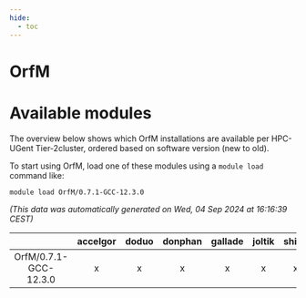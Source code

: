 ```yaml
---
hide:
  - toc
---
```


OrfM
====

# Available modules


The overview below shows which OrfM installations are available per HPC-UGent Tier-2cluster, ordered based on software version (new to old).

To start using OrfM, load one of these modules using a `module load` command like:

```shell
module load OrfM/0.7.1-GCC-12.3.0
```

*(This data was automatically generated on Wed, 04 Sep 2024 at 16:16:39 CEST)*  

| |accelgor|doduo|donphan|gallade|joltik|shinx|skitty|
| :---: | :---: | :---: | :---: | :---: | :---: | :---: | :---: |
|OrfM/0.7.1-GCC-12.3.0|x|x|x|x|x|x|x|
